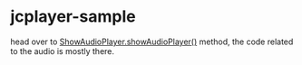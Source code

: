 # jcplayer-sample
head over to [ShowAudioPlayer.showAudioPlayer()](https://github.com/H4zh4n/jcplayer-sample/blob/main/app/src/main/java/com/dev/hazhanjalal/sampleforjcplayer/implementations/ShowAudioPlayer.java) method, the code related to the audio is mostly there.
